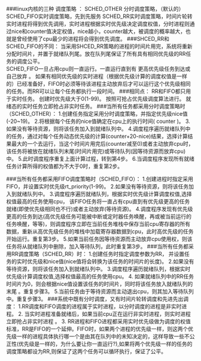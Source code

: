 ###linux内核的三种 调度策略 ： 
SCHED_OTHER 分时调度策略，（默认的）
SCHED_FIFO实时调度策略，先到先服务
SCHED_RR实时调度策略，时间片轮转 
      实时进程将得到优先调用，实时进程根据实时优先级决定调度权值，分时进程则通过nice和counter值决定权值，nice越小，counter越大，被调度的概率越大，也就是曾经使用了cpu最少的进程将会得到优先调度。 
###SHCED_RR和SCHED_FIFO的不同：
      当采用SHCED_RR策略的进程的时间片用完，系统将重新分配时间片，并置于就绪队列尾。放在队列尾保证了所有具有相同优先级的RR任务的调度公平。  
         SCHED_FIFO一旦占用cpu则一直运行。一直运行直到有 更高优先级任务到达或自己放弃 。 
         如果有相同优先级的实时进程（根据优先级计算的调度权值是一样的）已经准备好，FIFO时必须等待该进程主动放弃后才可以运行这个优先级相同的任务。而RR可以让每个任务都执行一段时间。
###相同点：
RR和FIFO都只用于实时任务。
创建时优先级大于0(1-99)。
按照可抢占优先级调度算法进行。
就绪态的实时任务立即抢占非实时任务。
###当所有任务都采用分时调度策略时（SCHED_OTHER）： 
1.创建任务指定采用分时调度策略，并指定优先级nice值(-20~19)。 
2.将根据每个任务的nice值确定在cpu上的执行时间( counter )。 
3.如果没有等待资源，则将该任务加入到就绪队列中。 
4.调度程序遍历就绪队列中的任务，通过对每个任务动态优先级的计算(counter+20-nice)结果，选择计算结果最大的一个去运行，当这个时间片用完后(counter减至0)或者主动放弃cpu时，该任务将被放在就绪队列末尾(时间片用完)或等待队列(因等待资源而放弃cpu)中。 
5.此时调度程序重复上面计算过程，转到第4步。 
6.当调度程序发现所有就绪任务计算所得的权值都为不大于0时，重复第2步。 
  
###当所有任务都采用FIFO调度策略时（SCHED_FIFO）： 
1.创建进程时指定采用FIFO，并设置实时优先级rt_priority(1-99)。 
2.如果没有等待资源，则将该任务加入到就绪队列中。 
3.调度程序遍历就绪队列，根据实时优先级计算调度权值,选择权值最高的任务使用cpu， 该FIFO任务将一直占有cpu直到有优先级更高的任务就绪(即使优先级相同也不行)或者主动放弃(等待资源)。 
4.调度程序发现有优先级更高的任务到达(高优先级任务可能被中断或定时器任务唤醒，再或被当前运行的任务唤醒，等等)，则调度程序立即在当前任务堆栈中保存当前cpu寄存器的所有数据，重新从高优先级任务的堆栈中加载寄存器数据到cpu，此时高优先级的任务开始运行。重复第3步。 
5.如果当前任务因等待资源而主动放弃cpu使用权，则该任务将从就绪队列中删除，加入等待队列，此时重复第3步。 
###当所有任务都采用RR调度策略（SCHED_RR）时： 
1.创建任务时指定调度参数为RR， 并设置任务的实时优先级和nice值(nice值将会转换为该任务的时间片的长度)。 
2.如果没有等待资源，则将该任务加入到就绪队列中。 
3.调度程序遍历就绪队列，根据实时优先级计算调度权值,选择权值最高的任务使用cpu。 
4. 如果就绪队列中的RR任务时间片为0，则会根据nice值设置该任务的时间片，同时将该任务放入就绪队列的末尾 。重复步骤3。 
5.当前任务由于等待资源而主动退出cpu，则其加入等待队列中。重复步骤3。 
###系统中既有分时调度，又有时间片轮转调度和先进先出调度： 
1.RR调度和FIFO调度的进程属于实时进程，以分时调度的进程是非实时进程。 
2. 当实时进程准备就绪后，如果当前cpu正在运行非实时进程，则实时进程立即抢占非实时进程 。 
3. RR进程和FIFO进程都采用实时优先级做为调度的权值标准，RR是FIFO的一个延伸。FIFO时，如果两个进程的优先级一样，则这两个优先级一样的进程具体执行哪一个是由其在队列中的未知决定的，这样导致一些不公正性(优先级是一样的，为什么要让你一直运行?),如果将两个优先级一样的任务的调度策略都设为RR,则保证了这两个任务可以循环执行，保证了公平。